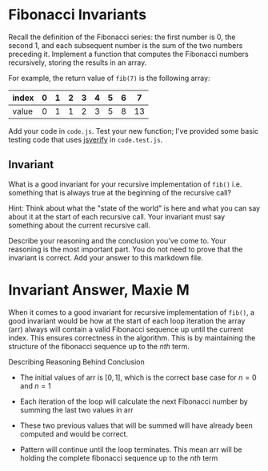 # Fibonacci Invariants

Recall the definition of the Fibonacci series: the first number is 0, the second
1, and each subsequent number is the sum of the two numbers preceding it.
Implement a function that computes the Fibonacci numbers recursively, storing
the results in an array.

For example, the return value of `fib(7)` is the following array:

| index |  0  |  1  |  2  |  3  |  4  |  5  |  6  |  7  |
| ----- | --- | --- | --- | --- | --- | --- | --- | --- |
| value |  0  |  1  |  1  |  2  |  3  |  5  |  8  |  13 |

Add your code in `code.js`. Test your new function; I've provided some basic
testing code that uses [jsverify](https://jsverify.github.io/) in
`code.test.js`.

## Invariant

What is a good invariant for your recursive implementation of `fib()`
i.e. something that is always true at the beginning of the recursive call?

Hint: Think about what the "state of the world" is here and what you can say
about it at the start of each recursive call. Your invariant must say something
about the current recursive call.

Describe your reasoning and the conclusion you've come to. Your reasoning is the
most important part. You do not need to prove that the invariant is correct. Add
your answer to this markdown file.

# Invariant Answer, Maxie M

When it comes to a good invariant for recursive implementation of `fib()`, a good invariant would be how at the start of each loop iteration the array (arr) always will contain a valid Fibonacci sequence up until the current index. This ensures correctness in the algorithm. This is by maintaining the structure of the fibonacci sequence up to the $nth$ term. 

Describing Reasoning Behind Conclusion
- The initial values of arr is $[0,1]$, which is the correct base case for $n = 0$   and $n = 1$
  
- Each iteration of the loop will calculate the next Fibonacci number by summing the last two values in arr
  
- These two previous values that will be summed will have already been computed and would be correct.
  
- Pattern will continue until the loop terminates. This mean arr will be holding the complete fibonacci sequence up to the $nth$ term  

